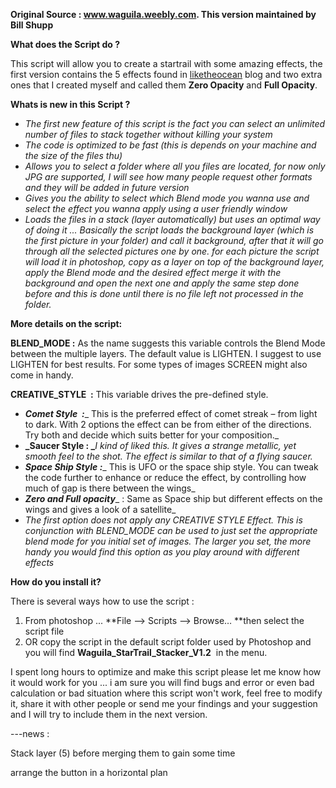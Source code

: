 **Original Source : www.waguila.weebly.com.  This version maintained by Bill Shupp**

**What does the ****Script**** do ?**

This script will allow you to create a startrail with some amazing effects, the first version contains the 5 effects found in [liketheocean](http://liketheocean.com/night-photography/stacking-up-the-stars-getting-creative/) blog and two extra ones that I created myself and called them **Zero Opacity** and **Full Opacity**.

**Whats is new in this ****Script**** ?**

- _The first new feature of this script is the fact you can select an unlimited number of files to stack together without killing your system_
- _The code is optimized to be fast (this is depends on your machine and the size of the files thu)_
- _Allows you to select a folder where all you files are located, for now only JPG are supported, I will see how many people request other formats and they will be added in future version_
- _Gives you the ability to select which Blend mode you wanna use and select the effect you wanna apply using a user friendly window_
- _Loads the files in a stack (layer automatically) but uses an optimal way of doing it ... Basically the script loads the background layer (which is the first picture in your folder) and call it background, after that it will go through all the selected pictures one by one. for each picture the script will load it in photoshop, copy as a layer on top of the background layer, apply the Blend mode and the desired effect merge it with the background and open the next one and apply the same step done before and this is done until there is no file left not processed in the folder._

**More details on the script:**

**BLEND_MODE :** As the name suggests this variable controls the Blend Mode between the multiple layers. The default value is LIGHTEN. I suggest to use LIGHTEN for best results. For some types of images SCREEN might also come in handy.

**CREATIVE_STYLE  :** This variable drives the pre-defined style.

- **_Comet Style  :_**_ This is the preferred effect of comet streak – from light to dark. With 2 options the effect can be from either of the directions. Try both and decide which suits better for your composition._
- **_Saucer Style : _**_I kind of liked this. It gives a strange metallic, yet smooth feel to the shot. The effect is similar to that of a flying saucer._
- **_Space Ship Style :_**_ This is UFO or the space ship style. You can tweak the code further to enhance or reduce the effect, by controlling how much of gap is there between the wings_
- **_Zero and Full opacity_**_ : Same as Space ship but different effects on the wings and gives a look of a satellite_
- _The first option does not apply any CREATIVE STYLE Effect. This is conjunction with BLEND_MODE can be used to just set the appropriate blend mode for you initial set of images. The larger you set, the more handy you would find this option as you play around with different effects_

**How do you install it?**

There is several ways how to use the script :

1. From photoshop ... **File –&gt; Scripts –&gt; Browse… **then select the script file 
2. OR copy the script in the default script folder used by Photoshop and you will find **Waguila_StarTrail_Stacker_V1.2**  in the menu.

I spent long hours to optimize and make this script please let me know how it would work for you ... i am sure you will find bugs and error or even bad calculation or bad situation where this script won't work, feel free to modify it, share it with other people or send me your findings and your suggestion and I will try to include them in the next version.

---news :

Stack layer (5) before merging them to gain some time

arrange the button in a horizontal plan
